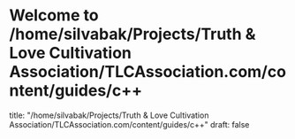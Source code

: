 # Welcome to /home/silvabak/Projects/Truth & Love Cultivation Association/TLCAssociation.com/content/guides/c++
title: "/home/silvabak/Projects/Truth & Love Cultivation Association/TLCAssociation.com/content/guides/c++"
draft: false
